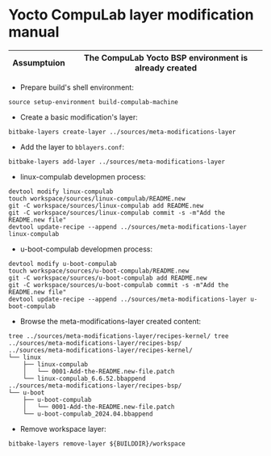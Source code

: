 # Yocto CompuLab layer modification manual

|Assumptuion|The CompuLab Yocto BSP environment is already created|
|---|---|

* Prepare build's shell environment:
```
source setup-environment build-compulab-machine
```

* Create a basic modification's layer:
```
bitbake-layers create-layer ../sources/meta-modifications-layer
```

* Add the layer to ``bblayers.conf``:
```
bitbake-layers add-layer ../sources/meta-modifications-layer
```

* linux-compulab developmen process:
```
devtool modify linux-compulab
touch workspace/sources/linux-compulab/README.new
git -C workspace/sources/linux-compulab add README.new
git -C workspace/sources/linux-compulab commit -s -m"Add the README.new file"
devtool update-recipe --append ../sources/meta-modifications-layer linux-compulab
```

* u-boot-compulab developmen process:
```
devtool modify u-boot-compulab
touch workspace/sources/u-boot-compulab/README.new
git -C workspace/sources/u-boot-compulab add README.new
git -C workspace/sources/u-boot-compulab commit -s -m"Add the README.new file"
devtool update-recipe --append ../sources/meta-modifications-layer u-boot-compulab
```

* Browse the meta-modifications-layer created content:
```
tree ../sources/meta-modifications-layer/recipes-kernel/ tree ../sources/meta-modifications-layer/recipes-bsp/
../sources/meta-modifications-layer/recipes-kernel/
└── linux
    ├── linux-compulab
    │   └── 0001-Add-the-README.new-file.patch
    └── linux-compulab_6.6.52.bbappend
../sources/meta-modifications-layer/recipes-bsp/
└── u-boot
    ├── u-boot-compulab
    │   └── 0001-Add-the-README.new-file.patch
    └── u-boot-compulab_2024.04.bbappend
```
* Remove workspace layer:
```
bitbake-layers remove-layer ${BUILDDIR}/workspace
```
